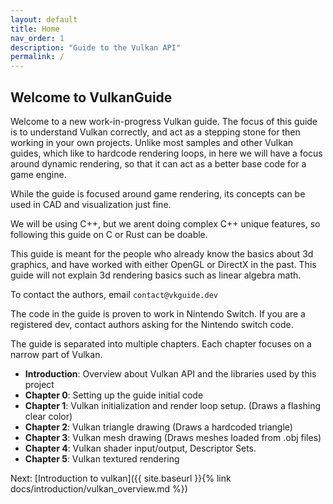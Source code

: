 ```yaml
---
layout: default
title: Home
nav_order: 1
description: "Guide to the Vulkan API"
permalink: /
---
```



## Welcome to VulkanGuide

Welcome to a new work-in-progress Vulkan guide. The focus of this guide is to understand Vulkan correctly, and act as a stepping stone for then working in your own projects. Unlike most samples and other Vulkan guides, which like to hardcode rendering loops, in here we will have a focus around dynamic rendering, so that it can act as a better base code for a game engine.

While the guide is focused around game rendering, its concepts can be used in CAD and visualization just fine.

We will be using C++, but we arent doing complex C++ unique features, so following this guide on C or Rust can be doable.

This guide is meant for the people who already know the basics about 3d graphics, and have worked with either OpenGL or DirectX in the past. This guide will not explain 3d rendering basics such as linear algebra math.


To contact the authors, email `contact@vkguide.dev`

The code in the guide is proven to work in Nintendo Switch. If you are a registered dev, contact authors asking for the Nintendo switch code.


The guide is separated into multiple chapters. Each chapter focuses on a narrow part of Vulkan.

- **Introduction**: Overview about Vulkan API and the libraries used by this project
-  **Chapter 0**: Setting up the guide initial code
-  **Chapter 1**: Vulkan initialization and render loop setup. (Draws a flashing clear color)
-  **Chapter 2**: Vulkan triangle drawing (Draws a hardcoded triangle)
-  **Chapter 3**: Vulkan mesh drawing (Draws meshes loaded from .obj files)
-  **Chapter 4**: Vulkan shader input/output, Descriptor Sets.
-  **Chapter 5**: Vulkan textured rendering

Next: [Introduction to vulkan]({{ site.baseurl }}{% link docs/introduction/vulkan_overview.md %})
<script src="https://utteranc.es/client.js"
        repo="vulkan-guide"
        issue-term="pathname"
        label="Comment"
        theme="github-dark"
        crossorigin="anonymous"
        async>
</script>